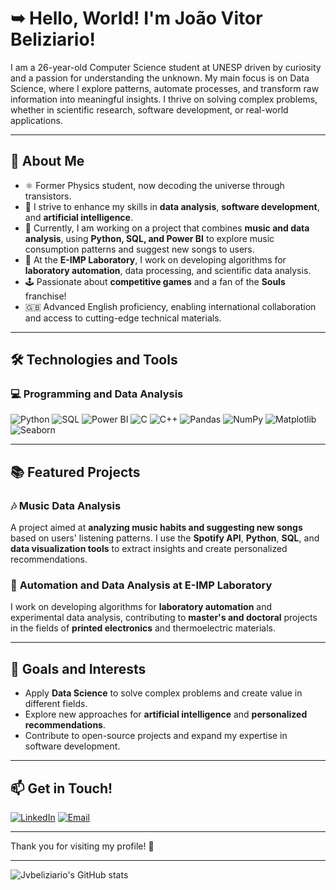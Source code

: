 # ➥ Hello, World! I'm João Vitor Beliziario!

I am a 26-year-old Computer Science student at UNESP driven by curiosity and a passion for understanding the unknown. My main focus is on Data Science, where I explore patterns, automate processes, and transform raw information into meaningful insights. I thrive on solving complex problems, whether in scientific research, software development, or real-world applications.

---

## 🚀 About Me
- ⚛️ Former Physics student, now decoding the universe through transistors.
- 🎯 I strive to enhance my skills in **data analysis**, **software development**, and **artificial intelligence**.
- 🎵 Currently, I am working on a project that combines **music and data analysis**, using **Python, SQL, and Power BI** to explore music consumption patterns and suggest new songs to users.
- 🔬 At the **E-IMP Laboratory**, I work on developing algorithms for **laboratory automation**, data processing, and scientific data analysis.
- 🕹️ Passionate about **competitive games** and a fan of the **Souls** franchise!
- 🇬🇧 Advanced English proficiency, enabling international collaboration and access to cutting-edge technical materials.

---

## 🛠️ Technologies and Tools

### 💻 Programming and Data Analysis
![Python](https://img.shields.io/badge/Python-3776AB?style=for-the-badge&logo=python&logoColor=white)  ![SQL](https://img.shields.io/badge/SQL-4479A1?style=for-the-badge&logo=sqlite&logoColor=white) ![Power BI](https://img.shields.io/badge/PowerBI-F2C811?style=for-the-badge&logo=powerbi&logoColor=black) ![C](https://img.shields.io/badge/C-00599C?style=for-the-badge&logo=c&logoColor=white) ![C++](https://img.shields.io/badge/C++-00599C?style=for-the-badge&logo=c%2B%2B&logoColor=white)
![Pandas](https://img.shields.io/badge/Pandas-150458?style=for-the-badge&logo=pandas&logoColor=white)  ![NumPy](https://img.shields.io/badge/NumPy-013243?style=for-the-badge&logo=numpy&logoColor=white)  ![Matplotlib](https://img.shields.io/badge/Matplotlib-11557c?style=for-the-badge&logo=python&logoColor=white)  ![Seaborn](https://img.shields.io/badge/Seaborn-3776AB?style=for-the-badge&logo=python&logoColor=white) 


---


## 📚 Featured Projects

### 🎶 **Music Data Analysis**
A project aimed at **analyzing music habits and suggesting new songs** based on users' listening patterns. I use the **Spotify API**, **Python**, **SQL**, and **data visualization tools** to extract insights and create personalized recommendations.

### 🔬 **Automation and Data Analysis at E-IMP Laboratory**
I work on developing algorithms for **laboratory automation** and experimental data analysis, contributing to **master's and doctoral** projects in the fields of **printed electronics** and thermoelectric materials.

---

## 🎯 Goals and Interests
- Apply **Data Science** to solve complex problems and create value in different fields.
- Explore new approaches for **artificial intelligence** and **personalized recommendations**.
- Contribute to open-source projects and expand my expertise in software development.

---

## 📫 Get in Touch!

[![LinkedIn](https://img.shields.io/badge/LinkedIn-0A66C2?style=for-the-badge&logo=linkedin&logoColor=white)](https://www.linkedin.com/in/jo%C3%A3o-vitor-beliziario-33a006305/) [![Email](https://img.shields.io/badge/Email-D14836?style=for-the-badge&logo=gmail&logoColor=white)](mailto:jvbeliziario2@gmail.com)

---

Thank you for visiting my profile! 🚀

---

![Jvbeliziario's GitHub stats](https://github-readme-stats.vercel.app/api?username=jvbeliziario&show_icons=true&theme=transparent)
